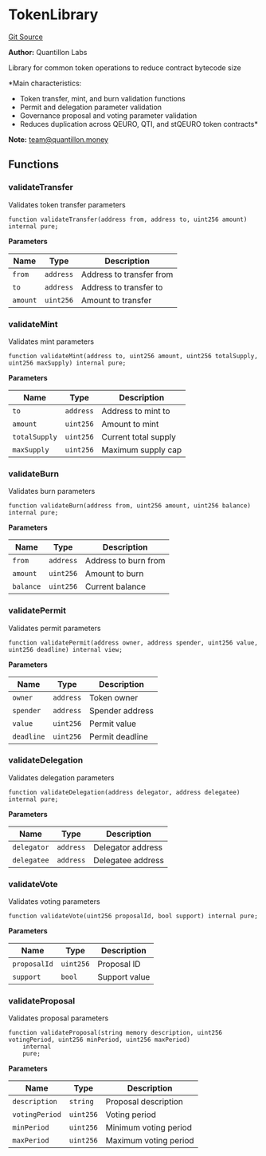 # TokenLibrary
[Git Source](https://github.com/Quantillon-Labs/smart-contracts/quantillon-protocol/blob/3822e8b8c39dab806b39c3963ee691f29eecba69/src/libraries/TokenLibrary.sol)

**Author:**
Quantillon Labs

Library for common token operations to reduce contract bytecode size

*Main characteristics:
- Token transfer, mint, and burn validation functions
- Permit and delegation parameter validation
- Governance proposal and voting parameter validation
- Reduces duplication across QEURO, QTI, and stQEURO token contracts*

**Note:**
team@quantillon.money


## Functions
### validateTransfer

Validates token transfer parameters


```solidity
function validateTransfer(address from, address to, uint256 amount) internal pure;
```
**Parameters**

|Name|Type|Description|
|----|----|-----------|
|`from`|`address`|Address to transfer from|
|`to`|`address`|Address to transfer to|
|`amount`|`uint256`|Amount to transfer|


### validateMint

Validates mint parameters


```solidity
function validateMint(address to, uint256 amount, uint256 totalSupply, uint256 maxSupply) internal pure;
```
**Parameters**

|Name|Type|Description|
|----|----|-----------|
|`to`|`address`|Address to mint to|
|`amount`|`uint256`|Amount to mint|
|`totalSupply`|`uint256`|Current total supply|
|`maxSupply`|`uint256`|Maximum supply cap|


### validateBurn

Validates burn parameters


```solidity
function validateBurn(address from, uint256 amount, uint256 balance) internal pure;
```
**Parameters**

|Name|Type|Description|
|----|----|-----------|
|`from`|`address`|Address to burn from|
|`amount`|`uint256`|Amount to burn|
|`balance`|`uint256`|Current balance|


### validatePermit

Validates permit parameters


```solidity
function validatePermit(address owner, address spender, uint256 value, uint256 deadline) internal view;
```
**Parameters**

|Name|Type|Description|
|----|----|-----------|
|`owner`|`address`|Token owner|
|`spender`|`address`|Spender address|
|`value`|`uint256`|Permit value|
|`deadline`|`uint256`|Permit deadline|


### validateDelegation

Validates delegation parameters


```solidity
function validateDelegation(address delegator, address delegatee) internal pure;
```
**Parameters**

|Name|Type|Description|
|----|----|-----------|
|`delegator`|`address`|Delegator address|
|`delegatee`|`address`|Delegatee address|


### validateVote

Validates voting parameters


```solidity
function validateVote(uint256 proposalId, bool support) internal pure;
```
**Parameters**

|Name|Type|Description|
|----|----|-----------|
|`proposalId`|`uint256`|Proposal ID|
|`support`|`bool`|Support value|


### validateProposal

Validates proposal parameters


```solidity
function validateProposal(string memory description, uint256 votingPeriod, uint256 minPeriod, uint256 maxPeriod)
    internal
    pure;
```
**Parameters**

|Name|Type|Description|
|----|----|-----------|
|`description`|`string`|Proposal description|
|`votingPeriod`|`uint256`|Voting period|
|`minPeriod`|`uint256`|Minimum voting period|
|`maxPeriod`|`uint256`|Maximum voting period|


